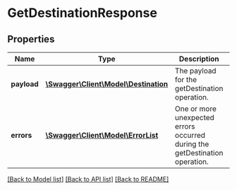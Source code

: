 # GetDestinationResponse

## Properties
Name | Type | Description | Notes
------------ | ------------- | ------------- | -------------
**payload** | [**\Swagger\Client\Model\Destination**](Destination.md) | The payload for the getDestination operation. | [optional] 
**errors** | [**\Swagger\Client\Model\ErrorList**](ErrorList.md) | One or more unexpected errors occurred during the getDestination operation. | [optional] 

[[Back to Model list]](../README.md#documentation-for-models) [[Back to API list]](../README.md#documentation-for-api-endpoints) [[Back to README]](../README.md)


